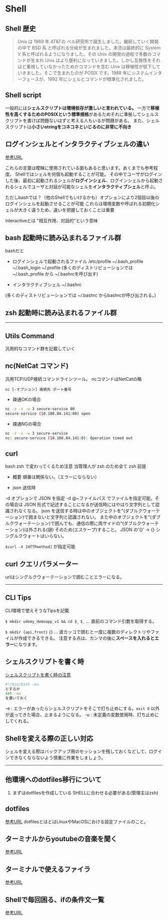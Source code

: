 # Shell

## Shell 歴史

>Unix は 1969 年 AT&Tの ベル研究所で誕生しました。継続していく開発の中で BSD 系 と呼ばれる分岐が生まれました。本流は最終的に System V 系と呼ばれるようになりました。その Unix の開発の過程で多数のコマンドが生まれ Unix はより便利になっていきました。しかし互換性をそれほど重視していなかったためかコマンドを含む Unix は移植性が低下していきました。そこで生まれたのが POSIX です。1988 年にシステムインターフェースが、1992 年にシェルとコマンドが標準化されました。
## Shell script

一般的には**シェルスクリプトは環境依存が激しいと言われている。**
一方で**移植性を高くするためのPOSIXという標準規格**があるためそれに準拠してシェルスクリプトを書けば問題ないはずと考える人もいるが問題がある。
また、シェルスクリプトは**小さいstringをコネコネといじるのに非常に不向き**

## ログインシェルとインタラクティブシェルの違い

[参考URL](http://tooljp.com/windows/chigai/html/Linux/loginShell-interactiveShell-chigai.html)

これらの言葉は曖昧に使用されている面もあると思います。あくまでも参考程度。
Shellではシェルを何個も起動することが可能。
その中でユーザがログインした後、最初に起動されるシェルが**ログインシェル**、ログインシェルから起動されるシェルでユーザと対話が可能なシェルを**インタラクティブシェル**と呼ぶ。

ただしbashでは？（他のShellでもいけるかも）オプションにより2個目以後のログインシェルを起動させることが可能
これらは環境変数や呼ばれる初期化シェルが大きく違うため、違いを把握しておくことは重要

interactiveとは "相互作用、対話的"という意味

## bash 起動時に読み込まれるファイル群

bashだと

- ログインシェルで起動されるファイル
/etc/profile
~/.bash_profile
~/.bash_login
~/.profile
(多くのディストリビューションでは ~/.bash_profile から ~/.bashrcを呼び出す)

- インタラクティブシェル
~/.bashrc

(多くのディストリビューションでは ~/.bashrc からbashrcが呼び出される。)

## zsh 起動時に読み込まれるファイル群


---

## Utils Command

汎用的なコマンド群を記載していく
## nc(NetCat コマンド)

汎用TCP/UDP接続コマンドラインツール。
ncコマンドはNetCatの略

`nc [-オプション] 接続先 ポート番号`

- 疎通OKの場合

```sh
nc -z -v -w 3 secure-service 80
secure-service (10.108.84.141:80) open
```

- 疎通NGの場合
```sh
nc -z -v -w 3 secure-service
nc: secure-service (10.108.84.141:0): Operation timed out
```

## curl

bash zsh で変わってくるため注意
当管理人が zsh のため全て zsh 前提

- 概要
  順番は関係ない。（エラーにならない）

- json 送信時

-d オプションで JSON を指定
-d @~ファイルパス でファイルを指定可能。その場合は JSON 形式で記述することになるが送信時にはやはり文字列として認識されなくなる。
json を送信する時は中のオブジェクトを"(ダブルクウォーテーション)で囲まないと文字列と認識されない。
また中のオブジェクトを"(ダブルクウォーテーション)で囲んでも、通信の際に両サイドの"(ダブルクウォーテーション)は外される(謎)
そのため\(エスケープ)すること。
JSON の'{}' → {} シングルクウォートはいらない。

`$curl -X [HTTPmethod]` が指定可能

## curl クエリパラメーター

urlはシングルクウォーテーションで囲むことエラーになる。

---

## CLI Tips

CLI環境で使えそうなTipsを記載

`$ mkdir udemy_demoapp_v1 && cd $_`
`$_` ... 直前のコマンド引数を取得する。

`$ mkdir {api,front}`
{} ... 波カッコで囲むと一度に複数のディレクトリやファイルが作成できるできる。
注意する点は、カンマの後に**スペースを入れるとエラー**になります。

## シェルスクリプトを書く時

[シェルスクリプトを書く時の注意](https://qiita.com/youcune/items/fcfb4ad3d7c1edf9dc96)

```sh
#!/bin/bash -eu
とするか
set -eu
を書いておく
```

-e : エラーがあったらシェルスクリプトをそこで打ち止めにする。`exit 0` 以外が返ってきた場合、止まるようになる。
-u : 未定義の変数使用時、打ち止めにしてくれる。


## Shellを変える際の正しい対応

シェルを変える際はバックアップ用のセッションを残しておくなどして、ログインできなくならないよう慎重に作業をしましょう。

---

## 他環境へのdotfiles移行について

1. まずはdotfilesを作成している SHELLに合わせる必要がある(管理主はzsh)

## dotfiles

[参考URL](https://github.com/takuzoo3868/dotfiles)
dotfilesとはとはLinuxやMacOSにおける設定ファイルのこと。

## ターミナルからyoutubeの音楽を聞く

[参考URL](https://www.blky.me/2018/02/02/mps-youtube/)

## ターミナルで使えるファイラ

[参考URL](https://qiita.com/rattcv/items/caed7dd8115b294402c8)

## Shellで毎回困る、ifの条件文一覧

[参考URL](https://qiita.com/kazuooooo/items/163d07f694016ebd6048)


